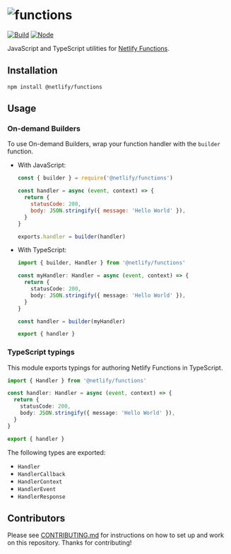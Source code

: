 # ![functions](functions.png)

[![Build](https://github.com/netlify/functions/workflows/Build/badge.svg)](https://github.com/netlify/functions/actions)
[![Node](https://img.shields.io/node/v/@netlify/functions.svg?logo=node.js)](https://www.npmjs.com/package/@netlify/functions)

JavaScript and TypeScript utilities for [Netlify Functions](https://docs.netlify.com/functions/overview/).

## Installation

```
npm install @netlify/functions
```

## Usage

### On-demand Builders

To use On-demand Builders, wrap your function handler with the `builder` function.

- With JavaScript:

  ```js
  const { builder } = require('@netlify/functions')

  const handler = async (event, context) => {
    return {
      statusCode: 200,
      body: JSON.stringify({ message: 'Hello World' }),
    }
  }

  exports.handler = builder(handler)
  ```

- With TypeScript:

  ```ts
  import { builder, Handler } from '@netlify/functions'

  const myHandler: Handler = async (event, context) => {
    return {
      statusCode: 200,
      body: JSON.stringify({ message: 'Hello World' }),
    }
  }

  const handler = builder(myHandler)

  export { handler }
  ```

### TypeScript typings

This module exports typings for authoring Netlify Functions in TypeScript.

```ts
import { Handler } from '@netlify/functions'

const handler: Handler = async (event, context) => {
  return {
    statusCode: 200,
    body: JSON.stringify({ message: 'Hello World' }),
  }
}

export { handler }
```

The following types are exported:

- `Handler`
- `HandlerCallback`
- `HandlerContext`
- `HandlerEvent`
- `HandlerResponse`

## Contributors

Please see [CONTRIBUTING.md](./CONTRIBUTING.md) for instructions on how to set up and work on this repository. Thanks
for contributing!

